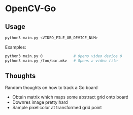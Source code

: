 # OpenCV-Go

## Usage

```bash
python3 main.py <VIDEO_FILE_OR_DEVICE_NUM>
```

Examples:

```bash
python3 main.py 0              # Opens video device 0
python3 main.py /foo/bar.mkv   # Opens a video file
```

## Thoughts

Random thoughts on how to track a Go board

- Obtain matrix which maps some abstract grid onto board
- Downres image pretty hard
- Sample pixel color at transformed grid point
